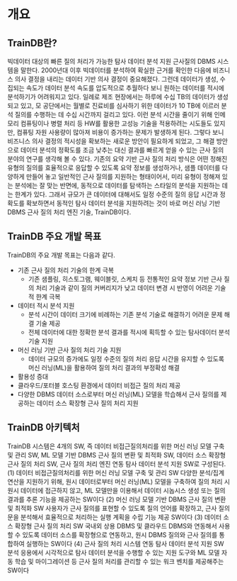 # 개요

## TrainDB란?
빅데이터 대상의 빠른 질의 처리가 가능한 탐사 데이터 분석 지원 근사질의 DBMS 시스템을 말한다. 2000년대 이후 빅데이터를 분석하여 확실한 근거를 확인한 다음에 비즈니스 의사 결정을 내리는 데이터 기반 의사 결정이 중요해졌다. 그런데 데이터가 생성, 수집되는 속도가 데이터 분석 속도를 압도적으로 추월하다 보니 원하는 데이터를 적시에 분석하기가 어려워지고 있다. 일례로 제조 현장에서는 하루에 수십 TB의 데이터가 생성되고 있고, 모 공단에서는 월별로 진료비를 심사하기 위한 데이터가 10 TB에 이르러 분석 질의를 수행하는 데 수십 시간까지 걸리고 있다. 이런 분석 시간을 줄이기 위해 인메모리 컴퓨팅이나 병렬 처리 등 HW를 활용한 고성능 기술을 적용하려는 시도들도 있지만, 컴퓨팅 자원 사용량이 많아져 비용이 증가하는 문제가 발생하게 된다. 그렇다 보니 비즈니스 의사 결정의 적시성을 확보하는 새로운 방안이 필요하게 되었고, 그 해결 방안으로 데이터 분석의 정확도를 조금 낮추는 대신 결과를 빠르게 얻을 수 있는 근사 질의 분야의 연구를 생각해 볼 수 있다. 기존의 요약 기반 근사 질의 처리 방식은 어떤 정해진 유형의 질의를 효율적으로 응답할 수 있도록 요약 정보를 생성하거나, 샘플 데이터를 다양하게 만들어 놓고 일반적인 근사 질의를 지원하는 형태이어서, 미리 유형이 정해져 있는 분석에는 잘 맞는 반면에, 동적으로 데이터를 탐색하는 스타일의 분석을 지원하는 데는 한계가 있다. 그래서 규모가 큰 데이터에 대해서도 일정 수준의 질의 응답 시간과 정확도를 확보하면서 동적인 탐사 데이터 분석을 지원하려는 것이 바로 머신 러닝 기반 DBMS 근사 질의 처리 엔진 기술, TrainDB이다.

## TrainDB 주요 개발 목표
TrainDB의 주요 개발 목표는 다음과 같다.

* 기존 근사 질의 처리 기술의 한계 극복
  * 기존 샘플링, 히스토그램, 웨이블릿, 스케치 등 전통적인 요약 정보 기반 근사 질의 처리 기술과 같이 질의 커버리지가 낮고 데이터 변경 시 반영이 어려운 기술적 한계 극복
* 데이터 적시 분석 지원
  * 분석 시간이 데이터 크기에 비례하는 기존 분석 기술로 해결하기 어려운 문제 해결 기술 제공
  * 전체 데이터에 대한 정확한 분석 결과를 적시에 획득할 수 있는 탐사데이터 분석 기술 지원
* 머신 러닝 기반 근사 질의 처리 기술 지원
  * 데이터 규모의 증가에도 일정 수준의 질의 처리 응답 시간을 유지할 수 있도록 머신 러닝(ML)을 활용하여 질의 처리 결과의 부정확성 해결
*  활용성 증대
  * 클라우드/포터블 호스팅 환경에서 데이터 비접근 질의 처리 제공
  * 다양한 DBMS 데이터 소스로부터 머신 러닝(ML) 모델을 학습해서 근사 질의를 제공하는 데이터 소스 확장형 근사 질의 처리 지원

## TrainDB 아키텍처
TrainDB 시스템은 4개의 SW, 즉 데이터 비접근질의처리를 위한 머신 러닝 모델 구축 및 관리 SW, ML 모델 기반 DBMS 근사 질의 변환 및 최적화 SW, 데이터 소스 확장형 근사 질의 처리 SW, 근사 질의 처리 엔진 연동 탐사 데이터 분석 지원 SW로 구성된다.
(1) 데이터 비접근질의처리를 위한 머신 러닝 모델 구축 및 관리 SW
다양한 분석/집계 연산을 지원하기 위해, 원시 데이터로부터 머신 러닝(ML) 모델을 구축하여 질의 처리 시 원시 데이터에 접근하지 않고, ML 모델만을 이용해서 데이터 시놉시스 생성 또는 질의 결과를 추론 기능을 제공하는 SW이다
(2) 머신 러닝 모델 기반 DBMS 근사 질의 변환 및 최적화 SW
사용자가 근사 질의를 표현할 수 있도록 질의 언어를 확장하고, 근사 질의문을 분석해서 효율적으로 처리하는 실행 계획을 수립 기능 제공 SW이다
(3) 데이터 소스 확장형 근사 질의 처리 SW
국내외 상용 DBMS 및 클라우드 DBMS와 연동해서 사용할 수 있도록 데이터 소스를 확장형으로 연동하고, 원시 DBMS 질의와 근사 질의를 통합하여 실행하는 SW이다
(4) 근사 질의 처리 시스템 연동 탐사 데이터 분석 지원 SW
분석 응용에서 시각적으로 탐사 데이터 분석을 수행할 수 있는 지원 도구와 ML 모델 자동 학습 및 마이그레이션 등 근사 질의 처리를 관리할 수 있는 워크 벤치를 제공해주는 SW이다

